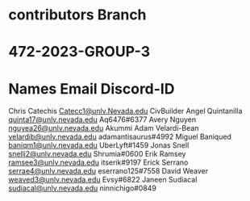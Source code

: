 # contributors Branch

# 472-2023-GROUP-3

# Names	Email	Discord-ID

Chris Catechis	Catecc1@unlv.Nevada.edu	CivBuilder
Angel Quintanilla	quinta17@unlv.nevada.edu	Aq6476#6377
Avery Nguyen	nguyea26@unlv.nevada.edu	Akummi
Adam Velardi-Bean	velardib@unlv.nevada.edu	adamantisaurus#4992
Miguel Baniqued	baniqm1@unlv.nevada.edu	UberLyft#1459
Jonas Snell	snellj2@unlv.nevada.edu	Shrumia#0600
Erik Ramsey	ramsee3@unlv.nevada.edu	itserik#9197
Erick Serrano	serrae4@unlv.nevada.edu	eserrano125#7558
David Weaver	weaved3@unlv.nevada.edu	Evsy#6822
Janeen Sudiacal	sudiacal@unlv.nevada.edu	ninnichigo#0849
